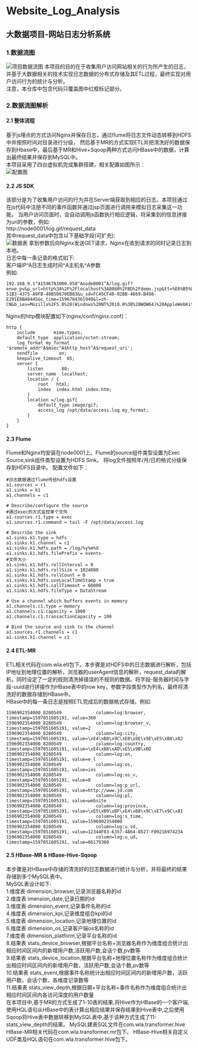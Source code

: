# Website_Log_Analysis
## 大数据项目-网站日志分析系统
### 1.数据流图
![项目数据流图](https://github.com/liuwencong666/Website_Log_Analysis/blob/master/pics/项目数据流图.jpg) 
本项目的目的在于收集用户访问网站相关的行为所产生的日志，并基于大数据相关的技术实现日志数据的分布式存储及其ETL过程，最终实现对用户访问行为的统计与分析。<br>
注意，本仓库中包含代码只覆盖图中红框标记部分。<br>
### 2.数据流图解析
#### 2.1 整体流程<br>
基于js埋点的方式访问Nginx并保存日志，通过flume将日志文件动态转移到HDFS中并按照时间对目录进行分级，
然后基于MR的方式实现ETL并把清洗好的数据保存到Hbase中，最后基于MR和Hive+Sqoop两种方式访问HBase中的数据，计算出最终结果并保存到MySQL中。<br>
本项目采用了四台虚拟机完成集群搭建，相关配置如图所示：<br>
![配置图](https://github.com/liuwencong666/Website_Log_Analysis/blob/master/pics/配置图.jpg) 

#### 2.2 JS SDK
该部分是为了收集用户访问的行为并在Server端获取到相应的日志。本项目通过在js代码中注册不同的事件函数并通过jsp页面进行调用来模拟日志采集这一功能。
当用户访问页面时，会自动调用js函数执行相应逻辑，将采集到的信息拼接为uri的参数，例如: <br>
    http://node0001/log.gif/request_data <br>
其中request_data中包含以下基础字段(可扩充):<br>
![数据表](https://github.com/liuwencong666/Website_Log_Analysis/blob/master/pics/数据表格.jpg) 
拿到参数后向Nginx发送GET请求，Nginx在收到请求的同时记录日志到本地。<br>
日志中每一条记录的格式如下:<br>
客户端IP^A日志生成时间^A主机名^A参数<br>
例如:<br>
```
192.168.9.1^A1596783000.058^Anode0001^A/log.gif?en=e_pv&p_url=http%3A%2F%2Flocalhost%3A8080%2FBD%2Fdemo.jsp&tt=%E6%B5%8B%E8%AF%95%E9%A1%B5%E9%9D%A24&ver=1&pl=website&sdk=js&u_ud=7A6D4638-51B3-4375-A9FB-48B50670EB83&u_sd=FC45CF40-02BB-4669-B498-E291E8BA8445&c_time=1596784361940&l=zh-CN&b_iev=Mozilla%2F5.0%20(Windows%20NT%2010.0%3B%20WOW64)%20AppleWebKit%2F537.36%20(KHTML%2C%20like%20Gecko)%20Chrome%2F78.0.3904.108%20Safari%2F537.36&b_rst=1920*1080
```
Nginx的http模块配置如下(nginx/conf/nginx.conf)：
```
http {
    include       mime.types;
    default_type  application/octet-stream;
    log_format my_format '$remote_addr^A$msec^A$http_host^A$request_uri';
    sendfile        on;
    keepalive_timeout  65;
    server {
        listen       80;
        server_name  localhost;
        location / {
            root   html;
            index  index.html index.htm;
        }
        location =/log.gif{
            default_type image/gif;
            access_log /opt/data/access.log my_format;
        }
	}
}
```

#### 2.3 Flume
Flume和Nginx均安装在node0001上。Flume的source组件类型设置为Exec Source,sink组件类型设置为HDFS Sink。 将log文件按照年/月/日的格式分级保存到HDFS目录中。
配置文件如下：
```
#日志数据通过flume传给hdfs设置
a1.sources = r1
a1.sinks = k1
a1.channels = c1

# Describe/configure the source
#通过exec的方式监控单个文件
a1.sources.r1.type = exec
a1.sources.r1.command = tail -F /opt/data/access.log

# Describe the sink
a1.sinks.k1.type = hdfs
a1.sinks.k1.channel = c1
a1.sinks.k1.hdfs.path = /log/%y%m%d
a1.sinks.k1.hdfs.filePrefix = events-
#文件大小
a1.sinks.k1.hdfs.rollInterval = 0
a1.sinks.k1.hdfs.rollSize = 1024000
a1.sinks.k1.hdfs.rollCount = 0
a1.sinks.k1.hdfs.useLocalTimeStamp = true
a1.sinks.k1.hdfs.callTimeout = 60000
a1.sinks.k1.hdfs.fileType = DataStream

# Use a channel which buffers events in memory
a1.channels.c1.type = memory
a1.channels.c1.capacity = 1000
a1.channels.c1.transactionCapacity = 100

# Bind the source and sink to the channel
a1.sources.r1.channels = c1
a1.sinks.k1.channel = c1
```
#### 2.4 ETL-MR
ETL相关代码在com.wla.etl包下。本步骤是对HDFS中的日志数据进行解析，包括IP地址到地理位置的解析，浏览器的userAgent信息的解析，request_data的解析。同时设定了一定的规则清洗掉错误的不规则的数据。将字段-服务器时间与字段-uuid进行拼接作为HBase表中的row key，参数字段类型作为列名，最终将清洗好的数据存储到HBase中。<br>
HBase中的每一条日志是按照ETL完成后的数据格式存储，例如:<br>
```
1596902354000_8280549             column=log:browser, timestamp=1597051605191, value=360                                         
1596902354000_8280549             column=log:browser_v, timestamp=1597051605191, value=2                                         
1596902354000_8280549             column=log:city, timestamp=1597051605191, value=\xE4\xB8\x9C\xE8\x8E\x9E\xE5\xB8\x82           
1596902354000_8280549             column=log:country, timestamp=1597051605191, value=\xE4\xB8\xAD\xE5\x9B\xBD                     
1596902354000_8280549             column=log:en, timestamp=1597051605191, value=e_l                                               
1596902354000_8280549             column=log:os, timestamp=1597051605191, value=ios                                               
1596902354000_8280549             column=log:os_v, timestamp=1597051605191, value=0                                               
1596902354000_8280549             column=log:p_url, timestamp=1597051605191, value=http://www.jd.com                             
1596902354000_8280549             column=log:pl, timestamp=1597051605191, value=website                                           
1596902354000_8280549             column=log:province, timestamp=1597051605191, value=\xE5\xB9\xBF\xE4\xB8\x9C\xE7\x9C\x81       
1596902354000_8280549             column=log:s_time, timestamp=1597051605191, value=1596902354000                                 
1596902354000_8280549             column=log:u_sd, timestamp=1597051605191, value=12344F83-6357-4A64-8527-F09216974234           
1596902354000_8280549             column=log:u_ud, timestamp=1597051605191, value=66179360
```
#### 2.5 HBase-MR & HBase-Hive-Sqoop
本步骤是对HBase中存储的清洗好的日志数据进行统计与分析，并将最终的结果存储到多个MySQL表中。<br>
MySQL表设计如下:<br>
1.维度表 dimension_browser,记录浏览器名称的id<br>
2.维度表 imension_date,记录日期的id<br>
3.维度表 dimension_event,记录事件名称的id<br>
4.维度表 dimension_kpi,记录维度组合kpi的id<br>
5.维度表 dimension_location,记录地理位置的id<br>
6.维度表 dimension_os,记录客户端os名称的id<br>
7.维度表 dimension_platform,记录平台名称的id<br>
8.结果表 stats_device_browser,根据平台名称+浏览器名称作为维度组合统计出相应时间区间内的新增用户数,活跃用户数,会话个数,pv数等<br>
9.结果表 stats_device_location,根据平台名称+地理位置名称作为维度组合统计出相应时间区间内的新增用户数，活跃用户数,会话个数,pv数等<br>
10.结果表 stats_event,根据事件名称统计出相应时间区间内的新增用户数，活跃用户数，会话个数，各维度记录数等<br>
11.结果表 stats_view_depth,根据日期+平台名称+事件名称作为维度组合统计出相应时间区间内各访问深度的用户数量<br>
在本项目中,基于MR的方式生成了1-10表的结果,将Hive作为HBase的一个客户端,使用HQL语句从HBase中的表计算出相应结果并保存结果到Hive表中,之后使用Sqoop将Hive表中数据转移到MySQL表中,基于该种方式生成了11-stats_view_depth的结果。
MySQL建表SQL文件在com.wla.transformer.hive
HBase-MR相关代码在com.wla.transformer.mr包下。
HBase-Hive相关自定义UDF类及HQL语句在com.wla.transformer.hive包下。



